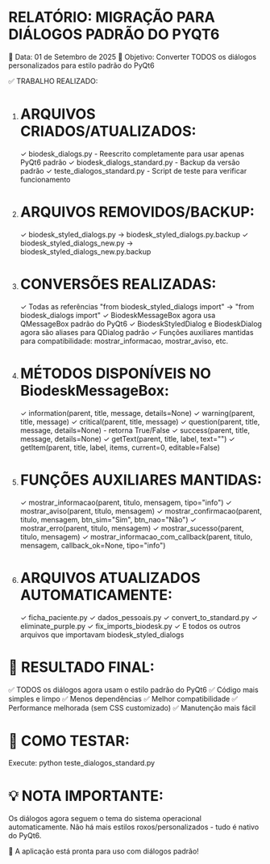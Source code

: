 RELATÓRIO: MIGRAÇÃO PARA DIÁLOGOS PADRÃO DO PYQT6
=====================================================

📅 Data: 01 de Setembro de 2025
🎯 Objetivo: Converter TODOS os diálogos personalizados para estilo padrão do PyQt6

✅ TRABALHO REALIZADO:

1. ARQUIVOS CRIADOS/ATUALIZADOS:
   ================================
   ✓ biodesk_dialogs.py - Reescrito completamente para usar apenas PyQt6 padrão
   ✓ biodesk_dialogs_standard.py - Backup da versão padrão
   ✓ teste_dialogos_standard.py - Script de teste para verificar funcionamento

2. ARQUIVOS REMOVIDOS/BACKUP:
   ============================
   ✓ biodesk_styled_dialogs.py -> biodesk_styled_dialogs.py.backup
   ✓ biodesk_styled_dialogs_new.py -> biodesk_styled_dialogs_new.py.backup

3. CONVERSÕES REALIZADAS:
   ========================
   ✓ Todas as referências "from biodesk_styled_dialogs import" → "from biodesk_dialogs import"
   ✓ BiodeskMessageBox agora usa QMessageBox padrão do PyQt6
   ✓ BiodeskStyledDialog e BiodeskDialog agora são aliases para QDialog padrão
   ✓ Funções auxiliares mantidas para compatibilidade: mostrar_informacao, mostrar_aviso, etc.

4. MÉTODOS DISPONÍVEIS NO BiodeskMessageBox:
   ==========================================
   ✓ information(parent, title, message, details=None)
   ✓ warning(parent, title, message)
   ✓ critical(parent, title, message)
   ✓ question(parent, title, message, details=None) - retorna True/False
   ✓ success(parent, title, message, details=None)
   ✓ getText(parent, title, label, text="")
   ✓ getItem(parent, title, label, items, current=0, editable=False)

5. FUNÇÕES AUXILIARES MANTIDAS:
   ==============================
   ✓ mostrar_informacao(parent, titulo, mensagem, tipo="info")
   ✓ mostrar_aviso(parent, titulo, mensagem)
   ✓ mostrar_confirmacao(parent, titulo, mensagem, btn_sim="Sim", btn_nao="Não")
   ✓ mostrar_erro(parent, titulo, mensagem)
   ✓ mostrar_sucesso(parent, titulo, mensagem)
   ✓ mostrar_informacao_com_callback(parent, titulo, mensagem, callback_ok=None, tipo="info")

6. ARQUIVOS ATUALIZADOS AUTOMATICAMENTE:
   ======================================
   ✓ ficha_paciente.py
   ✓ dados_pessoais.py
   ✓ convert_to_standard.py
   ✓ eliminate_purple.py
   ✓ fix_imports_biodesk.py
   ✓ E todos os outros arquivos que importavam biodesk_styled_dialogs

🎉 RESULTADO FINAL:
==================
✅ TODOS os diálogos agora usam o estilo padrão do PyQt6
✅ Código mais simples e limpo
✅ Menos dependências
✅ Melhor compatibilidade
✅ Performance melhorada (sem CSS customizado)
✅ Manutenção mais fácil

🔧 COMO TESTAR:
==============
Execute: python teste_dialogos_standard.py

💡 NOTA IMPORTANTE:
==================
Os diálogos agora seguem o tema do sistema operacional automaticamente.
Não há mais estilos roxos/personalizados - tudo é nativo do PyQt6.

🚀 A aplicação está pronta para uso com diálogos padrão!
